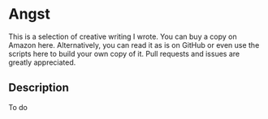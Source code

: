 # Angst

This is a selection of creative writing I wrote.  You can buy a copy on Amazon here.  Alternatively, you can read it as is on GitHub or even use the scripts here to build your own copy of it.  Pull requests and issues are greatly appreciated.

## Description

To do
